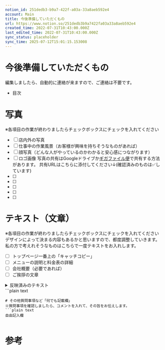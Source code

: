 ```yaml
---
notion_id: 251dedb3-b9a7-422f-a03a-33a8aeb592e4
account: Main
title: 今後準備していただくもの
url: https://www.notion.so/251dedb3b9a7422fa03a33a8aeb592e4
created_time: 2022-07-31T10:43:00.000Z
last_edited_time: 2022-07-31T10:43:00.000Z
sync_status: placeholder
sync_time: 2025-07-12T15:01:15.153008
---
```

# 今後準備していただくもの

編集しましたら、自動的に連絡が来ますので、ご連絡は不要です。
- 目次
# 写真
※各項目の作業が終わりましたらチェックボックスにチェックを入れてください
- [ ] 店内外の写真
- [ ] 仕事中の作業風景（お客様が興味を持ちそうなものがあれば）
- [ ] 顔写真（どんな人がやっているのかわかると安心感につながります）
- [ ] ロゴ画像
写真の共有はGoogleドライブか[ギガファイル便](https://gigafile.nu/)で共有する方法があります。
共有URLはこちらに添付してください↓(確認済みのものは✅しています)
- [ ] 
- [ ] 
- [ ] 
- [ ] 
- [ ] 
# テキスト（文章）
※各項目の作業が終わりましたらチェックボックスにチェックを入れてください
デザインによって決まる内容もあるかと思いますので、都度調整していきます。私の方で考えれそうなものはこちらで一度テキストをお入れします。
- [ ] トップページ一番上の「キャッチコピー」
- [ ] メニューの説明と料金表の詳細
- [ ] 会社概要（必要であれば）
- [ ] ご挨拶の文章
<details>
<summary>反映済みのテキスト</summary>
</details>
  ```plain text

  ```
# その他質問事項など「何でも記載欄」
※質問事項を確認しましたら、コメントを入れて、その旨をお伝えします。
```plain text
自由記入欄


```
# 参考